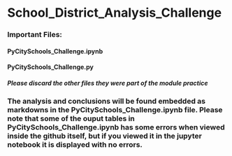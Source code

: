 # School_District_Analysis_Challenge

### Important Files:
#### PyCitySchools_Challenge.ipynb
#### PyCitySchools_Challenge.py
##### Please discard the other files they were part of the module practice

### The analysis and conclusions will be found embedded as markdowns in the PyCitySchools_Challenge.ipynb file. Please note that some of the ouput tables in PyCitySchools_Challenge.ipynb has some errors when viewed inside the github itself, but if you viewed it in the jupyter notebook it is displayed with no errors.
